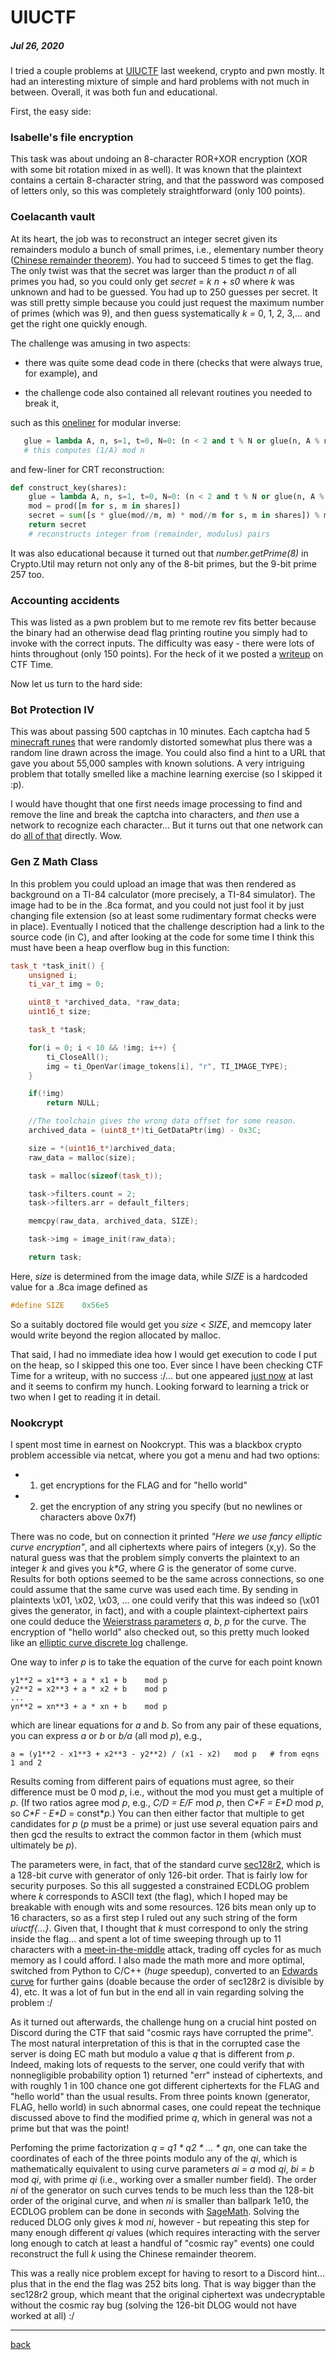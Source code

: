 # UIUCTF

##### Jul 26, 2020

I tried a couple problems at [UIUCTF](https://ctftime.org/event/1075) last weekend, crypto and pwn
mostly. It had an interesting mixture of simple and hard problems with not much in between. Overall,
it was both fun and educational.

First, the easy side:

### Isabelle's file encryption

This task was about undoing an 8-character ROR+XOR encryption (XOR with some bit rotation mixed in 
as well). It was known that the plaintext contains a certain 8-character string, and that the 
password was composed of letters only, so this was completely straightforward (only 100 points).

### Coelacanth vault

At its heart, the job was to reconstruct an integer secret given its remainders modulo a bunch of small 
primes, i.e., elementary number theory 
([Chinese remainder theorem](https://en.wikipedia.org/wiki/Chinese_remainder_theorem)). You 
had to succeed 5 times to get the flag. 
The only twist was that the secret was larger than the product *n* of all primes you had, 
so you could only get *secret* = *k* *n* + *s0* where *k* was unknown and had to be guessed. You 
had up to 250 guesses per secret. It was still pretty simple because you could just request
the maximum number of primes (which was 9), and then guess systematically *k =* 0, 1, 2, 3,... 
and get the right one quickly enough.

The challenge was amusing in two aspects:

* there was quite some dead code in there (checks that were always true, for example), and

* the challenge code also contained all relevant routines you needed to break it,

such as this [oneliner](https://stackoverflow.com/questions/4798654/modular-multiplicative-inverse-function-in-python)
 for modular inverse: 
```python
   glue = lambda A, n, s=1, t=0, N=0: (n < 2 and t % N or glue(n, A % n, t, s - A//n * t, N or n), -1)[n < 1]
   # this computes (1/A) mod n
```
and few-liner for CRT reconstruction:
```python
def construct_key(shares):
    glue = lambda A, n, s=1, t=0, N=0: (n < 2 and t % N or glue(n, A % n, t, s - A//n * t, N or n), -1)[n < 1]
    mod = prod([m for s, m in shares])
    secret = sum([s * glue(mod//m, m) * mod//m for s, m in shares]) % mod
    return secret
    # reconstructs integer from (remainder, modulus) pairs
```

It was also educational because it turned out that *number.getPrime(8)* in Crypto.Util 
may return not only any of the 8-bit primes, but the 9-bit prime 257 too.


### Accounting accidents

This was listed as a pwn problem 
but to me remote rev fits better because the binary had an otherwise 
dead flag printing routine you simply had to invoke with the correct inputs. 
The difficulty was easy - there were lots of hints throughout (only 150 points).
For the heck of it we posted a [writeup](https://ctftime.org/task/12400) on CTF Time.


Now let us turn to the hard side:

### Bot Protection IV

This was about passing 500 captchas in 10 minutes. 
Each captcha had 5 [minecraft runes](https://minecraft.gamepedia.com/Enchanting_Table)
that were randomly distorted somewhat plus there was a random
line drawn across the image. 
You could also find a hint to a URL that gave you about 55,000 samples with known solutions.
A very intriguing problem that totally smelled like a machine learning exercise (so I skipped it :p).

I would have thought that one first needs image processing to find and remove the line and
break the captcha into characters,
and *then* use a network to recognize each character... But it turns out that one network can do 
[all of that](https://srikavin.me/blog/posts/5f1c3dfcd7e47a02e27842ca-solving-minecraft-captchas-with-neural-networks)
directly. Wow.

### Gen Z Math Class

In this problem you could upload an image that was then rendered as background on
a TI-84 calculator (more precisely, a TI-84 simulator).
The image had to be in the .8ca format, and you could not just fool it by just changing file extension
(so at least some rudimentary format checks were in place).
Eventually I noticed that the challenge description had a link to the source code (in C), 
and after looking at the code for some time I think this must have been a heap overflow bug in
this function:

```cpp
task_t *task_init() {
    unsigned i;
    ti_var_t img = 0;

    uint8_t *archived_data, *raw_data;
    uint16_t size;

    task_t *task;

    for(i = 0; i < 10 && !img; i++) {
        ti_CloseAll();
        img = ti_OpenVar(image_tokens[i], "r", TI_IMAGE_TYPE);
    }

    if(!img)
        return NULL;

    //The toolchain gives the wrong data offset for some reason.
    archived_data = (uint8_t*)ti_GetDataPtr(img) - 0x3C;

    size = *(uint16_t*)archived_data;
    raw_data = malloc(size);

    task = malloc(sizeof(task_t));

    task->filters.count = 2;
    task->filters.arr = default_filters;

    memcpy(raw_data, archived_data, SIZE);

    task->img = image_init(raw_data);

    return task;
```
Here, *size* is determined from the image data, while *SIZE* is a hardcoded value for a .8ca image
defined as
```cpp
#define SIZE    0x56e5
```
So a suitably doctored file would get you *size* < *SIZE*, and memcopy later would write beyond
the region allocated by malloc.

That said, I had no immediate idea how I would get execution to code I put on the heap,
so I skipped this one too. 
Ever since I have been checking CTF Time for a writeup, with no success :/...  but one 
appeared [just now](https://ctftime.org/writeup/22669) at last and it seems to confirm my hunch.
Looking forward to learning a trick or two when I get to reading it in detail.


### Nookcrypt

I spent most time in earnest on Nookcrypt. This was a blackbox crypto problem accessible via netcat,
where you got a menu and had two options:

* 1) get encryptions for the FLAG and for "hello world"
* 2) get the encryption of any string you specify (but no newlines or characters above 0x7f)

There was no code, but on connection it printed *"Here we use fancy elliptic curve encryption"*, 
and all ciphertexts where pairs of integers (x,y). So the natural guess was that the problem simply 
converts the plaintext to an integer *k* and gives you *k\*G*, where *G* is the generator of some 
curve. Results for both options seemed to be the same across connections, so one could assume
that the same curve was used each time.
By sending in plaintexts \x01, \x02, \x03, ... one could verify that this was indeed so 
(\x01 gives the generator, in fact), and with a couple plaintext-ciphertext pairs one could deduce 
the [Weierstrass parameters](https://en.wikipedia.org/wiki/Elliptic_curve) *a*, *b*, *p* for the curve.
The encryption of "hello world" also 
checked out, so this pretty much looked like an [elliptic curve discrete log](http://cristal.inria.fr/~harley/ecdl7/FAQ.html) challenge.

One way to infer *p* is to take the equation of the curve for each point known
```
y1**2 = x1**3 + a * x1 + b    mod p
y2**2 = x2**3 + a * x2 + b    mod p
...
yn**2 = xn**3 + a * xn + b    mod p

``` 
which are linear equations for *a* and *b*. 
So from any pair of these equations, you can express *a* or *b* or *b/a* 
(all mod *p*), e.g.,
```
a = (y1**2 - x1**3 + x2**3 - y2**2) / (x1 - x2)   mod p   # from eqns 1 and 2
``` 
Results coming from different pairs of equations must agree, so their difference
must be 0 mod *p*, i.e., without the mod you must get a multiple of *p*.
(If two ratios agree mod *p*, e.g., *C/D = E/F* mod *p*, then *C\*F = E\*D* mod *p*, 
so *C\*F - E\*D* = const\**p*.)
You can then either factor that multiple to get candidates for *p* (*p* must be a prime)
or just use several equation pairs and then gcd the results to extract the common factor in them 
(which must ultimately be *p*).

The parameters were, in fact, that of the standard curve [sec128r2](http://arcoramexico.net/maxima-5.38.1/share/contrib/elliptic_curves/curve_parameters.mac),
which is a 128-bit curve with generator of only 126-bit order. That is fairly low for security purposes. 
So this all suggested a constrained ECDLOG problem where *k* corresponds to ASCII
text (the flag), which I hoped may be breakable with enough wits and some resources. 
126 bits mean only up to 16 characters, so as a first step I ruled out any such string
of the form *uiuctf{...}*. Given that, I thought
that *k* must correspond to only the string inside the flag... 
and spent a lot of time sweeping through up to 11 
characters with a [meet-in-the-middle](https://en.wikipedia.org/wiki/Meet-in-the-middle_attack) attack, 
trading off cycles for as much memory as I could afford.
I also made the math more and more optimal, switched from Python to C/C++ (*huge* speedup), 
converted to an [Edwards curve](https://duckduckgo.com/?t=lm&q=wikipedia+edwards+curve) for further gains
(doable because the order of sec128r2 is divisible by 4), etc. 
It was a lot of fun but in the end all in vain regarding solving the problem :/

As it turned out afterwards, the challenge hung on a crucial hint posted on Discord during the CTF that said
"cosmic rays have corrupted the prime". The most
natural interpretation of this is that in the corrupted case 
the server is doing EC math but modulo a value *q* that is different from *p*.
Indeed, making lots of requests to the server, one could verify that with nonnegligible probability
option 1) returned "err" instead of ciphertexts, and with
roughly 1 in 100 chance one got different ciphertexts for the FLAG and "hello world" than the usual results.
From three points known (generator, FLAG, hello world) in such abnormal cases, 
one could repeat the technique discussed above to
find the modified prime *q*, which in general was not a prime but that was the point!

Perfoming
the prime factorization *q = q1 \* q2 \* ... \* qn*, one can take the coordinates
of each of the three points modulo any of the *qi*, which is mathematically equivalent to
using curve parameters *ai = a* mod *qi*, *bi = b* mod *qi*, with prime *qi* (i.e., working over a
smaller number field). The order *ni* of the generator on such curves
tends to be much less than the 128-bit order of the original curve, 
and when *ni* is smaller than ballpark 1e10, 
the ECDLOG problem can be done in seconds with [SageMath](https://www.sagemath.org/). 
Solving the reduced DLOG only gives *k* mod *ni*, however - but repeating this step for many
enough different *qi* values (which requires interacting with the server long enough
to catch at least a handful of "cosmic ray" events) one could reconstruct the full *k* using
the Chinese remainder theorem.

This was a really nice problem except for having to resort to a Discord hint... 
plus that in the end the flag was 252 bits long. That is way bigger
than the sec128r2 group, which meant that the original ciphertext was undecryptable 
without the cosmic ray bug (solving the 126-bit DLOG would not have worked at all) :/

---

[back](/)

